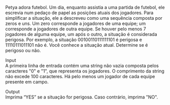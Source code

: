 Petya adora futebol. Um dia, enquanto assistia a uma partida de futebol, ele escrevia num pedaço de papel as posições atuais dos jogadores. Para simplificar a situação, ele a descreveu como uma sequência composta por zeros e uns. Um zero corresponde a jogadores de uma equipe; um corresponde a jogadores de outra equipe. Se houver pelo menos 7 jogadores de alguma equipe, um após o outro, a situação é considerada perigosa. Por exemplo, a situação 00100110111111101 é perigosa e 11110111011101 não é. Você conhece a situação atual. Determine se é perigoso ou não.

Input  
A primeira linha de entrada contém uma string não vazia composta pelos caracteres "0" e "1", que representa os jogadores. O comprimento da string não excede 100 caracteres. Há pelo menos um jogador de cada equipe presente em campo.

Output  
Imprima “YES” se a situação for perigosa. Caso contrário, imprima "NO".

